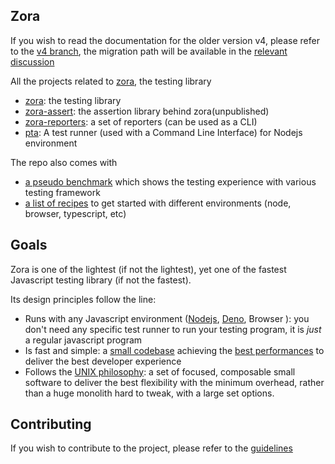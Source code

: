 ## Zora

If you wish to read the documentation for the older version v4, please refer to the [v4 branch](https://github.com/lorenzofox3/zora/tree/v4), the migration path will be available in the [relevant discussion](https://github.com/lorenzofox3/zora/discussions/99)

All the projects related to [zora](./zora), the testing library

* [zora](./zora): the testing library
* [zora-assert](./assert): the assertion library behind zora(unpublished)
* [zora-reporters](./reporters): a set of reporters (can be used as a CLI)
* [pta](./pta): A test runner (used with a Command Line Interface) for Nodejs environment

The repo also comes with
* [a pseudo benchmark](./perfs) which shows the testing experience with various testing framework
* [a list of recipes](./examples) to get started with different environments (node, browser, typescript, etc)

## Goals

Zora is one of the lightest (if not the lightest), yet one of the fastest Javascript testing library (if not the fastest).

Its design principles follow the line:

* Runs with any Javascript environment ([Nodejs](https://nodejs.org/en/), [Deno](https://deno.land/), Browser ): you don't need any specific test runner to run your testing program, it is _just_ a regular javascript program
* Is fast and simple: a [small codebase](https://packagephobia.com/result?p=zora) achieving the [best performances](./perfs) to deliver the best developer experience
* Follows the [UNIX philosophy](https://en.wikipedia.org/wiki/Unix_philosophy): a set of focused, composable small software to deliver the best flexibility with the minimum overhead, rather than a huge monolith hard to tweak, with a large set options.

## Contributing

If you wish to contribute to the project, please refer to the [guidelines](./contributing.md)
